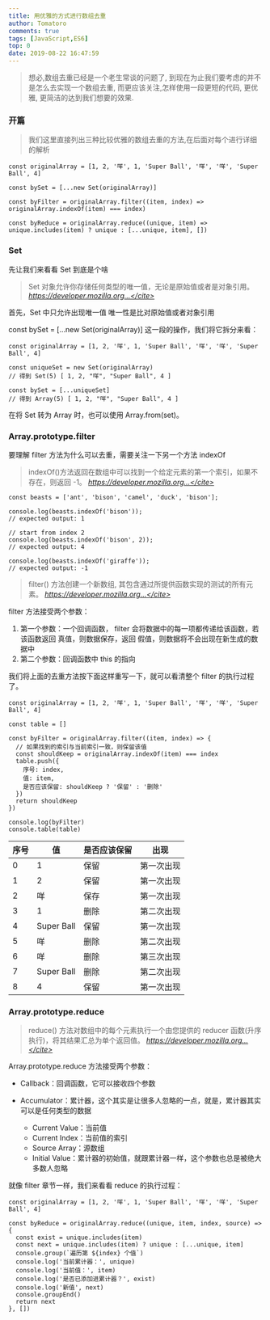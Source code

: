 ```yaml
---
title: 用优雅的方式进行数组去重
author: Tomatoro
comments: true
tags: [JavaScript,ES6]
top: 0
date: 2019-08-22 16:47:59
---
```


>想必,数组去重已经是一个老生常谈的问题了, 到现在为止我们要考虑的并不是怎么去实现一个数组去重, 而更应该关注,怎样使用一段更短的代码, 更优雅, 更简洁的达到我们想要的效果.

<!-- more -->

### 开篇
>我们这里直接列出三种比较优雅的数组去重的方法,在后面对每个进行详细的解析
```
const originalArray = [1, 2, '咩', 1, 'Super Ball', '咩', '咩', 'Super Ball', 4]

const bySet = [...new Set(originalArray)]

const byFilter = originalArray.filter((item, index) => originalArray.indexOf(item) === index)

const byReduce = originalArray.reduce((unique, item) => unique.includes(item) ? unique : [...unique, item], [])
```

### Set
先让我们来看看 Set 到底是个啥

> Set 对象允许你存储任何类型的唯一值，无论是原始值或者是对象引用。
> <cite>https://developer.mozilla.org...</cite>

首先，Set 中只允许出现唯一值
唯一性是比对原始值或者对象引用

const bySet = [...new Set(originalArray)] 这一段的操作，我们将它拆分来看：
```
const originalArray = [1, 2, '咩', 1, 'Super Ball', '咩', '咩', 'Super Ball', 4]

const uniqueSet = new Set(originalArray)
// 得到 Set(5) [ 1, 2, "咩", "Super Ball", 4 ]

const bySet = [...uniqueSet]
// 得到 Array(5) [ 1, 2, "咩", "Super Ball", 4 ]
```

在将 Set 转为 Array 时，也可以使用 Array.from(set)。

### Array.prototype.filter
要理解 filter 方法为什么可以去重，需要关注一下另一个方法 indexOf

> indexOf()方法返回在数组中可以找到一个给定元素的第一个索引，如果不存在，则返回 -1。
> <cite>https://developer.mozilla.org...</cite>
```
const beasts = ['ant', 'bison', 'camel', 'duck', 'bison'];

console.log(beasts.indexOf('bison'));
// expected output: 1

// start from index 2
console.log(beasts.indexOf('bison', 2));
// expected output: 4

console.log(beasts.indexOf('giraffe'));
// expected output: -1
```
> filter() 方法创建一个新数组, 其包含通过所提供函数实现的测试的所有元素。
> <cite>https://developer.mozilla.org...</cite>

filter 方法接受两个参数：

1. 第一个参数：一个回调函数， filter 会将数据中的每一项都传递给该函数，若该函数返回 真值，则数据保存，返回 假值，则数据将不会出现在新生成的数据中
2. 第二个参数：回调函数中 this 的指向

我们将上面的去重方法按下面这样重写一下，就可以看清整个 filter 的执行过程了。
```
const originalArray = [1, 2, '咩', 1, 'Super Ball', '咩', '咩', 'Super Ball', 4]

const table = []

const byFilter = originalArray.filter((item, index) => {
  // 如果找到的索引与当前索引一致，则保留该值
  const shouldKeep = originalArray.indexOf(item) === index
  table.push({
    序号: index,
    值: item,
    是否应该保留: shouldKeep ? '保留' : '删除'
  })
  return shouldKeep
})

console.log(byFilter)
console.table(table)
```
序号|值|是否应该保留|出现
-----|-----|-----|-----
0	 |	1	 |	保留	 |	第一次出现
1	 |	2	 |	保留	 |	第一次出现
2	 |	咩	 |	保存	 |	第一次出现
3	 |	1	 |	删除	 |	第二次出现
4	 |	Super Ball	 |	保留	 |	第一次出现
5	 |	咩	 |	删除	 |	第二次出现
6	 |	咩	 |	删除	 |	第三次出现
7	 |	Super Ball	 |	删除	 |	第二次出现
8	 |	4	 |	保留	 |	第一次出现


### Array.prototype.reduce

> reduce() 方法对数组中的每个元素执行一个由您提供的 reducer 函数(升序执行)，将其结果汇总为单个返回值。
> <cite>https://developer.mozilla.org...</cite>

Array.prototype.reduce 方法接受两个参数：

- Callback：回调函数，它可以接收四个参数

- Accumulator：累计器，这个其实是让很多人忽略的一点，就是，累计器其实可以是任何类型的数据
	- Current Value：当前值
	- Current Index：当前值的索引
	- Source Array：源数组
	- Initial Value：累计器的初始值，就跟累计器一样，这个参数也总是被绝大多数人忽略

就像 filter 章节一样，我们来看看 reduce 的执行过程：
```
const originalArray = [1, 2, '咩', 1, 'Super Ball', '咩', '咩', 'Super Ball', 4]

const byReduce = originalArray.reduce((unique, item, index, source) => {
  const exist = unique.includes(item)
  const next = unique.includes(item) ? unique : [...unique, item]
  console.group(`遍历第 ${index} 个值`)
  console.log('当前累计器：', unique)
  console.log('当前值：', item)
  console.log('是否已添加进累计器？', exist)
  console.log('新值', next)
  console.groupEnd()
  return next
}, [])
```

